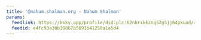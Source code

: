 ```yaml
---
title: '@nahum.shalman.org - Nahum Shalman'
params:
  feedlink: https://bsky.app/profile/did:plc:62nbrxkkznq52g5jj64pkuad/rss
  feedid: e4fc93a30b18867b5691b41258a1a5d4
---
```

